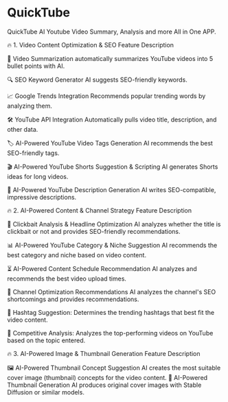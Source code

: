 # QuickTube
QuickTube AI Youtube Video Summary, Analysis and more All in One APP. 

🔥 1. Video Content Optimization & SEO
Feature Description

🎥 Video Summarization automatically summarizes YouTube videos into 5 bullet points with AI.

🔍 SEO Keyword Generator AI suggests SEO-friendly keywords.

📈 Google Trends Integration Recommends popular trending words by analyzing them.

🛠 YouTube API Integration Automatically pulls video title, description, and other data.

🏷 AI-Powered YouTube Video Tags Generation AI recommends the best SEO-friendly tags.

🎬 AI-Powered YouTube Shorts Suggestion & Scripting AI generates Shorts ideas for long videos.

📝 AI-Powered YouTube Description Generation AI writes SEO-compatible, impressive descriptions.

🔥 2. AI-Powered Content & Channel Strategy
Feature Description

🔎 Clickbait Analysis & Headline Optimization AI analyzes whether the title is clickbait or not and provides SEO-friendly recommendations.

📊 AI-Powered YouTube Category & Niche Suggestion AI recommends the best category and niche based on video content. 

⏳ AI-Powered Content Schedule Recommendation AI analyzes and recommends the best video upload times.

🎯 Channel Optimization Recommendations AI analyzes the channel's SEO shortcomings and provides recommendations.

📌 Hashtag Suggestion: Determines the trending hashtags that best fit the video content.

🚀 Competitive Analysis: Analyzes the top-performing videos on YouTube based on the topic entered.

🔥 3. AI-Powered Image & Thumbnail Generation
Feature Description

🖼 AI-Powered Thumbnail Concept Suggestion AI creates the most suitable cover image (thumbnail) concepts for the video content.
🎨 AI-Powered Thumbnail Generation AI produces original cover images with Stable Diffusion or similar models.
